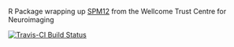 R Package wrapping up [SPM12](http://www.fil.ion.ucl.ac.uk/spm/software/spm12/) from the Wellcome Trust Centre for Neuroimaging 

[![Travis-CI Build Status](https://travis-ci.org/muschellij2/spm12r.png?branch=master)](https://travis-ci.org/muschellij2/spm12r)